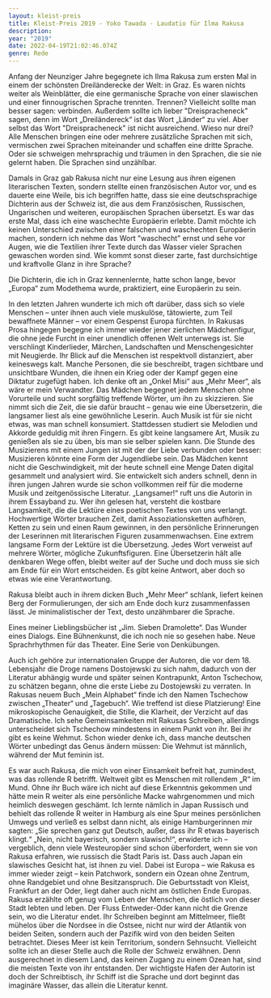 ```yaml
---
layout: kleist-preis
title: Kleist-Preis 2019 - Yoko Tawada - Laudatio für Ilma Rakusa
description:  
year: "2019"
date: 2022-04-19T21:02:46.074Z
genre: Rede
---
```

Anfang der Neunziger Jahre begegnete ich Ilma Rakusa zum ersten Mal in einem der schönsten Dreiländerecke der Welt: in Graz. Es waren nichts weiter als Weinblätter, die eine germanische Sprache von einer slawischen und einer finnougrischen Sprache trennten. Trennen? Vielleicht sollte man besser sagen: verbinden. Außerdem sollte ich lieber "Dreispracheneck" sagen, denn im Wort „Dreiländereck“ ist das Wort „Länder“ zu viel. Aber selbst das Wort "Dreispracheneck" ist nicht ausreichend. Wieso nur drei? Alle Menschen bringen eine oder mehrere zusätzliche Sprachen mit sich, vermischen zwei Sprachen miteinander und schaffen eine dritte Sprache. Oder sie schweigen mehrsprachig und träumen in den Sprachen, die sie nie gelernt haben. Die Sprachen sind unzählbar.

Damals in Graz gab Rakusa nicht nur eine Lesung aus ihren eigenen literarischen Texten, sondern stellte einen französischen Autor vor, und es dauerte eine Weile, bis ich begriffen hatte, dass sie eine deutschsprachige Dichterin aus der Schweiz ist, die aus dem Französischen, Russischen, Ungarischen und weiteren, europäischen Sprachen übersetzt. Es war das erste Mal, dass ich eine waschechte Europäerin erlebte. Damit möchte ich keinen Unterschied zwischen einer falschen und waschechten Europäerin machen, sondern ich nehme das Wort "waschecht" ernst und sehe vor Augen, wie die Textilien ihrer Texte durch das Wasser vieler Sprachen gewaschen worden sind. Wie kommt sonst dieser zarte, fast durchsichtige und kraftvolle Glanz in ihre Sprache?

Die Dichterin, die ich in Graz kennenlernte, hatte schon lange, bevor „Europa“ zum Modethema wurde, praktiziert, eine Europäerin zu sein.

In den letzten Jahren wunderte ich mich oft darüber, dass sich so viele Menschen – unter ihnen auch viele muskulöse, tätowierte, zum Teil bewaffnete Männer – vor einem Gespenst Europa fürchten. In Rakusas Prosa hingegen begegne ich immer wieder jener zierlichen Mädchenfigur, die ohne jede Furcht in einer unendlich offenen Welt unterwegs ist. Sie verschlingt Kinderlieder, Märchen, Landschaften und Menschengesichter mit Neugierde. Ihr Blick auf die Menschen ist respektvoll distanziert, aber keineswegs kalt. Manche Personen, die sie beschreibt, tragen sichtbare und unsichtbare Wunden, die ihnen ein Krieg oder der Kampf gegen eine Diktatur zugefügt haben. Ich denke oft an „Onkel Misi“ aus „Mehr Meer“, als wäre er mein Verwandter. Das Mädchen begegnet jedem Menschen ohne Vorurteile und sucht sorgfältig treffende Wörter, um ihn zu skizzieren. Sie nimmt sich die Zeit, die sie dafür braucht – genau wie eine Übersetzerin, die langsamer liest als eine gewöhnliche Leserin. Auch Musik ist für sie nicht etwas, was man schnell konsumiert. Stattdessen studiert sie Melodien und Akkorde geduldig mit ihren Fingern. Es gibt keine langsamere Art, Musik zu genießen als sie zu üben, bis man sie selber spielen kann. Die Stunde des Musizierens mit einem Jungen ist mit der der Liebe verbunden oder besser: Musizieren könnte eine Form der Jugendliebe sein. Das Mädchen kennt nicht die Geschwindigkeit, mit der heute schnell eine Menge Daten digital gesammelt und analysiert wird. Sie entwickelt sich anders schnell, denn in ihren jungen Jahren wurde sie schon vollkommen reif für die moderne Musik und zeitgenössische Literatur. „Langsamer!“ ruft uns die Autorin in ihrem Essayband zu. Wer ihn gelesen hat, versteht die kostbare Langsamkeit, die die Lektüre eines poetischen Textes von uns verlangt. Hochwertige Wörter brauchen Zeit, damit Assoziationsketten aufhören, Ketten zu sein und einen Raum gewinnen, in den persönliche Erinnerungen der Leserinnen mit literarischen Figuren zusammenwachsen. Eine extrem langsame Form der Lektüre ist die Übersetzung. Jedes Wort verweist auf mehrere Wörter, mögliche Zukunftsfiguren. Eine Übersetzerin hält alle denkbaren Wege offen, bleibt weiter auf der Suche und doch muss sie sich am Ende für ein Wort entscheiden. Es gibt keine Antwort, aber doch so etwas wie eine Verantwortung.

Rakusa bleibt auch in ihrem dicken Buch „Mehr Meer“ schlank, liefert keinen Berg der Formulierungen, der sich am Ende doch kurz zusammenfassen lässt. Je minimalistischer der Text, desto unzähmbarer die Sprache.

Eines meiner Lieblingsbücher ist „Jim. Sieben Dramolette“. Das Wunder eines Dialogs. Eine Bühnenkunst, die ich noch nie so gesehen habe. Neue Sprachrhythmen für das Theater. Eine Serie von Denkübungen.

Auch ich gehöre zur internationalen Gruppe der Autoren, die vor dem 18. Lebensjahr die Droge namens Dostojewski zu sich nahm, dadurch von der Literatur abhängig wurde und später seinen Kontrapunkt, Anton Tschechow, zu schätzen begann, ohne die erste Liebe zu Dostojewski zu verraten. In Rakusas neuem Buch „Mein Alphabet“ finde ich den Namen Tschechow zwischen „Theater“ und „Tagebuch“. Wie treffend ist diese Platzierung! Eine mikroskopische Genauigkeit, die Stille, die Klarheit, der Verzicht auf das Dramatische. Ich sehe Gemeinsamkeiten mit Rakusas Schreiben, allerdings unterscheidet sich Tschechow mindestens in einem Punkt von ihr. Bei ihr gibt es keine Wehmut. Schon wieder denke ich, dass manche deutschen Wörter unbedingt das Genus ändern müssen: Die Wehmut ist männlich, während der Mut feminin ist.

Es war auch Rakusa, die mich von einer Einsamkeit befreit hat, zumindest, was das rollende R betrifft. Weltweit gibt es Menschen mit rollendem „R“ im Mund. Ohne ihr Buch wäre ich nicht auf diese Erkenntnis gekommen und hätte mein R weiter als eine persönliche Macke wahrgenommen und mich heimlich deswegen geschämt. Ich lernte nämlich in Japan Russisch und behielt das rollende R weiter in Hamburg als eine Spur meines persönlichen Umwegs und verließ es selbst dann nicht, als einige Hamburgerinnen mir sagten: „Sie sprechen ganz gut Deutsch, außer, dass ihr R etwas bayerisch klingt.“ „Nein, nicht bayerisch, sondern slawisch!“, erwiderte ich – vergeblich, denn viele Westeuropäer sind schon überfordert, wenn sie von Rakusa erfahren, wie russisch die Stadt Paris ist. Dass auch Japan ein slawisches Gesicht hat, ist ihnen zu viel. Dabei ist Europa – wie Rakusa es immer wieder zeigt – kein Patchwork, sondern ein Ozean ohne Zentrum, ohne Randgebiet und ohne Besitzanspruch. Die Geburtsstadt von Kleist, Frankfurt an der Oder, liegt daher auch nicht am östlichen Ende Europas. Rakusa erzählte oft genug vom Leben der Menschen, die östlich von dieser Stadt lebten und leben. Der Fluss Entweder-Oder kann nicht die Grenze sein, wo die Literatur endet. Ihr Schreiben beginnt am Mittelmeer, fließt mühelos über die Nordsee in die Ostsee, nicht nur wird der Atlantik von beiden Seiten, sondern auch der Pazifik wird von den beiden Seiten betrachtet. Dieses Meer ist kein Territorium, sondern Sehnsucht. Vielleicht sollte ich an dieser Stelle auch die Rolle der Schweiz erwähnen. Denn ausgerechnet in diesem Land, das keinen Zugang zu einem Ozean hat, sind die meisten Texte von ihr entstanden. Der wichtigste Hafen der Autorin ist doch der Schreibtisch, ihr Schiff ist die Sprache und dort beginnt das imaginäre Wasser, das allein die Literatur kennt.